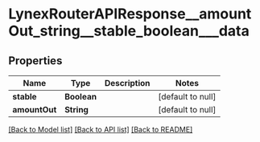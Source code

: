# LynexRouterAPIResponse__amountOut_string__stable_boolean___data
## Properties

| Name | Type | Description | Notes |
|------------ | ------------- | ------------- | -------------|
| **stable** | **Boolean** |  | [default to null] |
| **amountOut** | **String** |  | [default to null] |

[[Back to Model list]](../README.md#documentation-for-models) [[Back to API list]](../README.md#documentation-for-api-endpoints) [[Back to README]](../README.md)

